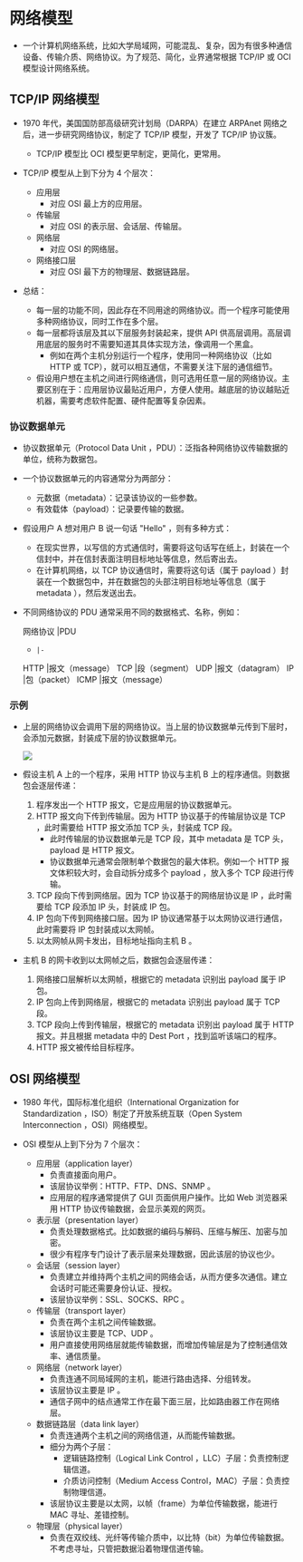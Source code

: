 # 网络模型

- 一个计算机网络系统，比如大学局域网，可能混乱、复杂，因为有很多种通信设备、传输介质、网络协议。为了规范、简化，业界通常根据 TCP/IP 或 OCI 模型设计网络系统。

## TCP/IP 网络模型

- 1970 年代，美国国防部高级研究计划局（DARPA）在建立 ARPAnet 网络之后，进一步研究网络协议，制定了 TCP/IP 模型，开发了 TCP/IP 协议簇。
  - TCP/IP 模型比 OCI 模型更早制定，更简化，更常用。

- TCP/IP 模型从上到下分为 4 个层次：
  - 应用层
    - 对应 OSI 最上方的应用层。
  - 传输层
    - 对应 OSI 的表示层、会话层、传输层。
  - 网络层
    - 对应 OSI 的网络层。
  - 网络接口层
    - 对应 OSI 最下方的物理层、数据链路层。

- 总结：
  - 每一层的功能不同，因此存在不同用途的网络协议。而一个程序可能使用多种网络协议，同时工作在多个层。
  - 每一层都将该层及其以下层服务封装起来，提供 API 供高层调用。高层调用底层的服务时不需要知道其具体实现方法，像调用一个黑盒。
    - 例如在两个主机分别运行一个程序，使用同一种网络协议（比如 HTTP 或 TCP），就可以相互通信，不需要关注下层的通信细节。
  - 假设用户想在主机之间进行网络通信，则可选用任意一层的网络协议。主要区别在于：应用层协议最贴近用户，方便人使用。越底层的协议越贴近机器，需要考虑软件配置、硬件配置等复杂因素。

### 协议数据单元

- 协议数据单元（Protocol Data Unit ，PDU）：泛指各种网络协议传输数据的单位，统称为数据包。
- 一个协议数据单元的内容通常分为两部分：
  - 元数据（metadata）：记录该协议的一些参数。
  - 有效载体（payload）：记录要传输的数据。

- 假设用户 A 想对用户 B 说一句话 "Hello" ，则有多种方式：
  - 在现实世界，以写信的方式通信时，需要将这句话写在纸上，封装在一个信封中，并在信封表面注明目标地址等信息，然后寄出去。
  - 在计算机网络，以 TCP 协议通信时，需要将这句话（属于 payload ）封装在一个数据包中，并在数据包的头部注明目标地址等信息（属于 metadata ），然后发送出去。

- 不同网络协议的 PDU 通常采用不同的数据格式、名称，例如：

    网络协议  |PDU
    -     |-
    HTTP  |报文（message）
    TCP   |段（segment）
    UDP   |报文（datagram）
    IP    |包（packet）
    ICMP  |报文（message）

### 示例

- 上层的网络协议会调用下层的网络协议。当上层的协议数据单元传到下层时，会添加元数据，封装成下层的协议数据单元。

  ![](./tcpip.png)

- 假设主机 A 上的一个程序，采用 HTTP 协议与主机 B 上的程序通信。则数据包会逐层传递：
  1. 程序发出一个 HTTP 报文，它是应用层的协议数据单元。
  2. HTTP 报文向下传到传输层。因为 HTTP 协议基于的传输层协议是 TCP ，此时需要给 HTTP 报文添加 TCP 头，封装成 TCP 段。
      - 此时传输层的协议数据单元是 TCP 段，其中 metadata 是 TCP 头，payload 是 HTTP 报文。
      - 协议数据单元通常会限制单个数据包的最大体积。例如一个 HTTP 报文体积较大时，会自动拆分成多个 payload ，放入多个 TCP 段进行传输。
  3. TCP 段向下传到网络层。因为 TCP 协议基于的网络层协议是 IP ，此时需要给 TCP 段添加 IP 头，封装成 IP 包。
  4. IP 包向下传到网络接口层。因为 IP 协议通常基于以太网协议进行通信，此时需要将 IP 包封装成以太网帧。
  5. 以太网帧从网卡发出，目标地址指向主机 B 。

- 主机 B 的网卡收到以太网帧之后，数据包会逐层传递：
  1. 网络接口层解析以太网帧，根据它的 metadata 识别出 payload 属于 IP 包。
  2. IP 包向上传到网络层，根据它的 metadata 识别出 payload 属于 TCP 段。
  3. TCP 段向上传到传输层，根据它的 metadata 识别出 payload 属于 HTTP 报文。并且根据 metadata 中的 Dest Port ，找到监听该端口的程序。
  4. HTTP 报文被传给目标程序。

## OSI 网络模型

- 1980 年代，国际标准化组织（International Organization for Standardization ，ISO）制定了开放系统互联（Open System Interconnection ，OSI）网络模型。

- OSI 模型从上到下分为 7 个层次：
  - 应用层（application layer）
    - 负责直接面向用户。
    - 该层协议举例：HTTP、FTP、DNS、SNMP 。
    - 应用层的程序通常提供了 GUI 页面供用户操作。比如 Web 浏览器采用 HTTP 协议传输数据，会显示美观的网页。
  - 表示层（presentation layer）
    - 负责处理数据格式。比如数据的编码与解码、压缩与解压、加密与加密。
    - 很少有程序专门设计了表示层来处理数据，因此该层的协议也少。
  - 会话层（session layer）
    - 负责建立并维持两个主机之间的网络会话，从而方便多次通信。建立会话时可能还需要身份认证、授权。
    - 该层协议举例：SSL、SOCKS、RPC 。
  - 传输层（transport layer）
    - 负责在两个主机之间传输数据。
    - 该层协议主要是 TCP、UDP 。
    - 用户直接使用网络层就能传输数据，而增加传输层是为了控制通信效率、通信质量。
  - 网络层（network layer）
    - 负责连通不同局域网的主机，能进行路由选择、分组转发。
    - 该层协议主要是 IP 。
    - 通信子网中的结点通常工作在最下面三层，比如路由器工作在网络层。
  - 数据链路层（data link layer）
    - 负责连通两个主机之间的网络信道，从而能传输数据。
    - 细分为两个子层：
      - 逻辑链路控制（Logical Link Control ，LLC）子层：负责控制逻辑信道。
      - 介质访问控制（Medium Access Control，MAC）子层：负责控制物理信道。
    - 该层协议主要是以太网，以帧（frame）为单位传输数据，能进行 MAC 寻址、差错控制。
  - 物理层（physical layer）
    - 负责在双绞线、光纤等传输介质中，以比特（bit）为单位传输数据。不考虑寻址，只管把数据沿着物理信道传输。
